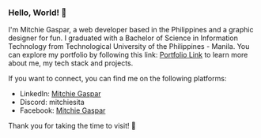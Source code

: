 ### Hello, World! 👋

I'm Mitchie Gaspar, a web developer based in the Philippines and a graphic designer for fun. I graduated with a Bachelor of Science in Information Technology from Technological University of the Philippines - Manila. You can explore my portfolio by following this link: [Portfolio Link](https://657979387b7aed7a8a99167d--resonant-salmiakki-90b738.netlify.app/) to learn more about me, my tech stack and projects. 

If you want to connect, you can find me on the following platforms:
- LinkedIn: [Mitchie Gaspar](https://www.linkedin.com/in/mitchie-gaspar-70040a234/)
- Discord: mitchiesita
- Facebook: [Mitchie Gaspar](https://www.facebook.com/Deckidu/)

Thank you for taking the time to visit! 🌟
